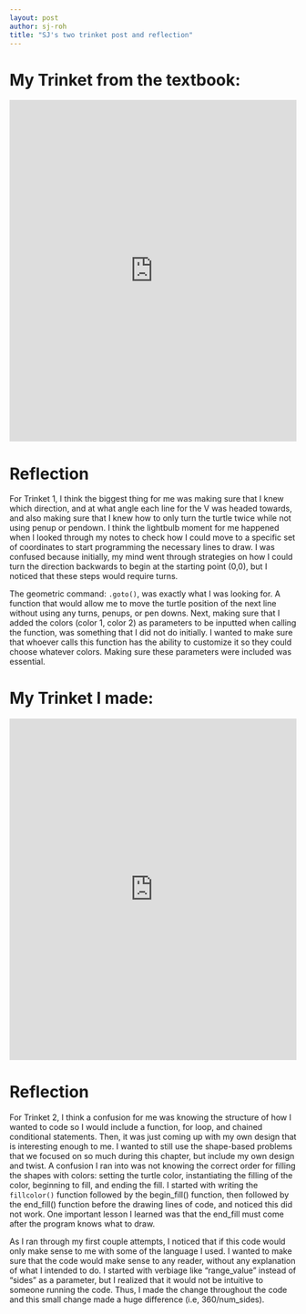 ```yaml
---
layout: post
author: sj-roh
title: "SJ's two trinket post and reflection"
---
```



# My Trinket from the textbook:

<iframe src="https://trinket.io/embed/python/755b71b955" width="100%" height="600" frameborder="0" marginwidth="0" marginheight="0" allowfullscreen></iframe>

# Reflection

For Trinket 1, I think the biggest thing for me was making sure that I knew which direction, and at what angle each line for the V was headed towards, 
and also making sure that I knew how to only turn the turtle twice while not using penup or pendown. I think the lightbulb moment for me happened when 
I looked through my notes to check how I could move to a specific set of coordinates to start programming the necessary lines to draw. I was confused 
because initially, my mind went through strategies on how I could turn the direction backwards to begin at the starting point (0,0), but I noticed that 
these steps would require turns. 

The geometric command: `.goto()`, was exactly what I was looking for. A function that would allow me to move the turtle position of the next line without 
using any turns, penups, or pen downs. Next, making sure that I added the colors (color 1, color 2) as parameters to be inputted when calling the function, 
was something that I did not do initially. I wanted to make sure that whoever calls this function has the ability to customize it so they could choose whatever 
colors. Making sure these parameters were included was essential. 

# My Trinket I made:

<iframe src="https://trinket.io/embed/python/b11ef55686" width="100%" height="600" frameborder="0" marginwidth="0" marginheight="0" allowfullscreen></iframe>

# Reflection

For Trinket 2, I think a confusion for me was knowing the structure of how I wanted to code so I would include a function, for loop, and chained conditional 
statements. Then, it was just coming up with my own design that is interesting enough to me. I wanted to still use the shape-based problems that we focused 
on so much during this chapter, but include my own design and twist. A confusion I ran into was not knowing the correct order for filling the shapes with 
colors: setting the turtle color, instantiating the filling of the color, beginning to fill, and ending the fill. I started with writing the `fillcolor()` 
function followed by the begin_fill() function, then followed by the end_fill() function before the drawing lines of code, and noticed this did not work. 
One important lesson I learned was that the end_fill must come after the program knows what to draw. 

As I ran through my first couple attempts, I noticed that if this code would only make sense to me with some of the language I used. I wanted to make sure 
that the code would make sense to any reader, without any explanation of what I intended to do. I started with verbiage like “range_value” instead of “sides” 
as a parameter, but I realized that it would not be intuitive to someone running the code. Thus, I made the change throughout the code and this small change 
made a huge difference (i.e, 360/num_sides). 
